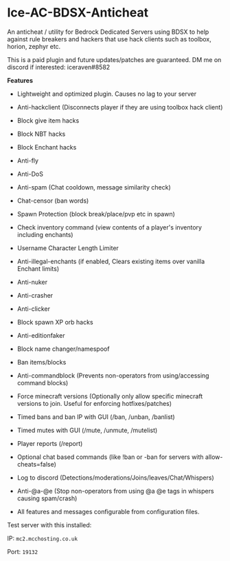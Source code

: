 # Ice-AC-BDSX-Anticheat
An anticheat / utility for Bedrock Dedicated Servers using BDSX to help against rule breakers and hackers that use hack clients such as toolbox, horion, zephyr etc. 

This is a paid plugin and future updates/patches are guaranteed. DM me on discord if interested: iceraven#8582

**Features**
- Lightweight and optimized plugin. Causes no lag to your server

- Anti-hackclient (Disconnects player if they are using toolbox hack client)

- Block give item hacks

- Block NBT hacks

- Block Enchant hacks

- Anti-fly

- Anti-DoS 

- Anti-spam (Chat cooldown, message similarity check)

- Chat-censor (ban words)

- Spawn Protection (block break/place/pvp etc in spawn)

- Check inventory command (view contents of a player's inventory including enchants)

- Username Character Length Limiter 

- Anti-illegal-enchants (if enabled, Clears existing items over vanilla Enchant limits)

- Anti-nuker

- Anti-crasher

- Anti-clicker

- Block spawn XP orb hacks

- Anti-editionfaker

- Block name changer/namespoof

- Ban items/blocks

- Anti-commandblock (Prevents non-operators from using/accessing command blocks)

- Force minecraft versions (Optionally only allow specific minecraft versions to join. Useful for enforcing hotfixes/patches)

- Timed bans and ban IP with GUI (/ban, /unban, /banlist)

- Timed mutes with GUI (/mute, /unmute, /mutelist)

- Player reports (/report)

- Optional chat based commands (like !ban or -ban for servers with allow-cheats=false)

- Log to discord (Detections/moderations/Joins/leaves/Chat/Whispers)

- Anti-@a-@e (Stop non-operators from using @a @e tags in whispers causing spam/crash)

- All features and messages configurable from configuration files. 

Test server with this installed:

IP: `mc2.mcchosting.co.uk`

Port: `19132`
